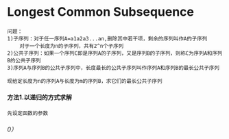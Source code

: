 <script type="text/javascript" src="http://cdn.mathjax.org/mathjax/latest/MathJax.js?config=default"></script>

# Longest Common Subsequence
	问题：
	1)子序列：对于任一序列A=a1a2a3...an,删除其中若干项，剩余的序列叫作A的子序列
		对于一个长度为n的子序列，共有2^n个子序列
	2)公共子序列：如果一个序列C即是序列A的子序列，又是序列B的子序列，则称C为序列A和序列B的公共子序列
	3)序列A与序列B的公共子序列中，长度最长的公共子序列叫作序列A和序列B的最长公共子序列

	现给定长度为n的序列A与长度为m的序列B，求它们的最长公共子序列
#### 方法1.以递归的方式求解
	先设定函数的参数
	
###### 0）